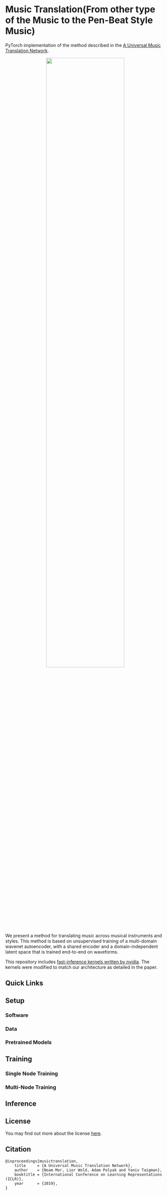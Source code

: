 # Music Translation(From other type of the Music to the Pen-Beat Style Music)
PyTorch implementation of the method described in the [A Universal Music Translation Network](https://arxiv.org/abs/1805.07848).

<p align="center"><img width="70%" src="img/fig.png" /></p>

We present a method for translating music across musical instruments and styles. 
This  method is based on unsupervised  training of a multi-domain wavenet autoencoder, with a shared encoder and a 
domain-independent latent space that is trained end-to-end on waveforms.


This repository includes [fast-inference kernels written by nvidia](https://github.com/NVIDIA/nv-wavenet). The kernels 
were modified to match our architecture as detailed in the paper.

## Quick Links


## Setup

### Software

### Data


### Pretrained Models



## Training



### Single Node Training



### Multi-Node Training


## Inference


## License

You may find out more about the license [here](https://github.com/fairinternal/music-transfer/blob/music-oss/LICENSE).

## Citation
```
@inproceedings{musictranslation,
    title     = {A Universal Music Translation Network},
    author    = {Noam Mor, Lior Wold, Adam Polyak and Yaniv Taigman},
    booktitle = {International Conference on Learning Representations (ICLR)},
    year      = {2019},
}
```
